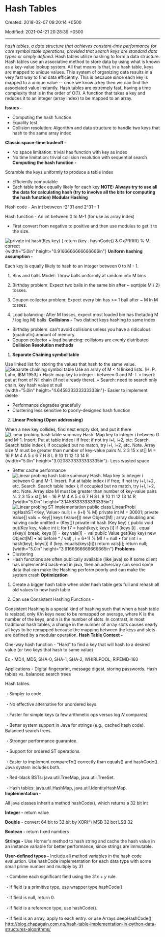# Hash Tables

Created: 2018-02-07 09:20:14 +0500

Modified: 2021-04-21 20:28:39 +0500

---

*hash tables, a data structure that achieves constant-time performance for core symbol table operations, provided that search keys are standard data types or simply defined.*
Hash tables utilize hashing to form a data structure.
Hash tables use an associative method to store data by using what is known as a key-value lookup system. All that means is that, in a hash table, keys are mapped to unique values.
This system of organizing data results in a very fast way to find data efficiently. This is because since each key is mapped to a unique value -- once we know a key then we can find the associated value instantly.
Hash tables are extremely fast, having a time complexity that is in the order of O(1).
A function that takes a key and reduces it to an integer (array index) to be mapped to an array.

**Issues -**
-   Computing the hash function
-   Equality test
-   Collision resolution: Algorithm and data structure to handle two keys that hash to the same array index

**Classic space-time tradeoff -**
-   No space limitation: trivial has function with key as index
-   No time limitation: trivial collision resolution with sequential search
**Computing the hash function -**

Scramble the keys uniformly to produce a table index
-   Efficiently computable
-   Each table index equally likely for each key
**NOTE: Always try to use all the data for calculating hash (try to involve all the bits for computing the hash function)**
**Modular Hashing**

Hash code - An int between -2^31 and 2^31 - 1

Hash function - An int between 0 to M-1 (for use as array index)
-   First convert from negative to positive and then use modulus to get it to the size.

![private int hash(Key key) { return (key . hashCode() & Ox7fffffff) % M; correct ](media/Hash-Tables-image1.png){width="5.0in" height="0.9166666666666666in"}
**Uniform hashing assumption -**

Each key is equally likely to hash to an integer between 0 to M - 1.

1.  Bins and balls Model: Throw balls uniformly at random into M bins

2.  Birthday problem: Expect two balls in the same bin after ~ sqrt(pie M / 2) tosses.

3.  Coupon collector problem: Expect every bin has >= 1 ball after ~ M ln M tosses.

4.  Load balancing: After M tosses, expect most loaded bin has theta(log M / log log M) balls.
**Collisions -** Two distinct keys hashing to same index
-   Birthday problem: can't avoid collisions unless you have a ridiculous (quadratic) amount of memory.
-   Coupon collector + load balancing: collisions are evenly distributed
**Collision Resolution methods**

1.  **Separate Chaining symbol table**

Use linked list for storing the values that hash to the same value.
![Separate chaining symbol table Use an array of M < N linked lists. [H. P. Luhn, IBM 1953] • Hash: map key to integer i between 0 and M- l. • Insert: put at front of Nil chain (if not already there). • Search: need to search only chain. key hash value st null ](media/Hash-Tables-image2.png){width="5.0in" height="4.645833333333333in"}-   Easier to implement delete
-   Performance degrades gracefully
-   Clustering less sensitive to poorly-designed hash function
2.  **Linear Probing (Open addressing)**

When a new key collides, find next empty slot, and put it there
![Linear probing hash table summary Hash. Map key to integer i between O and M-1. Insert. Put at table index i if free; if not try i+l, i+2, etc. Search. Search table index i; if occupied but no match, try i+l, i+2, etc. Note. Array size M must be greater than number of key-value pairs N. 2 3 15 x st[] M = 16 P M 4 A 5 c 6 7 H 8 L 9 10 11 12 13 14 R ](media/Hash-Tables-image3.png){width="5.0in" height="3.0208333333333335in"}-   Less wasted space
-   Better cache performance
![Linear probing hash table summary Hash. Map key to integer i between O and M-1. Insert. Put at table index i if free; if not try i+l, i+2, etc. Search. Search table index i; if occupied but no match, try i+l, i+2, etc. Note. Array size M must be greater than number of key-value pairs N. 2 3 15 x st[] M = 16 P M 4 A 5 c 6 7 H 8 L 9 10 11 12 13 14 R ](media/Hash-Tables-image4.png){width="5.0in" height="3.1458333333333335in"}
![Linear probing ST implementation public class LinearProbi ngHashST<Key, Value> null; i = (i+l) % M) private int M = 30001; private Value[] vals = Key[] keys (Value[]) new Object[M] ; array doubling and halving code omitted = (Key[]) private int hash (Key key) { public void put(Key key, Value int i; for (7 = hash(key); keys [i] if (keys [i] . equal s(key)) break; keys [i] = key vals[i] = val public Value get(Key key) new Object[M] • as before * / val) , i = 6+1) % M) ! = null • for (int i = hash(key); keys[i] if (key. equals(keys[i])) return vals[i]; return null; ](media/Hash-Tables-image5.png){width="5.0in" height="3.9166666666666665in"}
**Problems**
-   Clustering
-   Hash functions are often publically available (like java) so if some client has implemented back-end in java, then an adversary can send some data that can make the Hashing perform poorly and can make the system crash
**Optimization**

1.  Create a bigger hash table when older hash table gets full and rehash all old values to new hash table

2.  Can use Consistent Hashing Functions -

Consistent Hashing is a special kind of hashing such that when a hash table is resized, only K/n keys need to be remapped on average, where K is the number of the keys, and n is the number of slots. In contrast, in most traditional hash tables, a change in the number of array slots causes nearly all keys to be remapped because the mapping between the keys and slots are defined by a modular operation.
**Hash Table Context -**

One-way hash function - "Hard" to find a key that will hash to a desired value (or two keys that hash to same value)

Ex - MD4, MD5, SHA-0, SHA-1, SHA-2, WHIRLPOOL, RIPEMD-160

Applications - Digital fingerprint, message digest, storing passwords.
Hash tables vs. balanced search trees

Hash tables.

・Simpler to code.

・No effective alternative for unordered keys.

・Faster for simple keys (a few arithmetic ops versus log *N* compares).

・Better system support in Java for strings (e.g., cached hash code).
Balanced search trees.

・Stronger performance guarantee.

・Support for ordered ST operations.

・Easier to implement compareTo() correctly than equals() and hashCode().
Java system includes both.

・Red-black BSTs: java.util.TreeMap, java.util.TreeSet.

・Hash tables: java.util.HashMap, java.util.IdentityHashMap.
**Implementation -**

All java classes inherit a method hashCode(), which returns a 32 bit int

**Integer -** return value

**Double** - convert 64 bit to 32 bit by XOR(^) MSB 32 bot LSB 32

**Boolean -** return fixed numbers

**Strings -** Use Horner's method to hash string and cache the hash value in an instance variable for better performance, since strings are immutable.

**User-defined types -** Include all method variables in the hash code evaluation. Use hashCode implementation for each data type with some small prime number and multiply by 31

・Combine each significant field using the 31*x* + *y* rule.

・If field is a primitive type, use wrapper type hashCode().

・If field is null, return 0.

・If field is a reference type, use hashCode().

・If field is an array, apply to each entry. or use Arrays.deepHashCode()
<http://blog.chapagain.com.np/hash-table-implementation-in-python-data-structures-algorithms/>